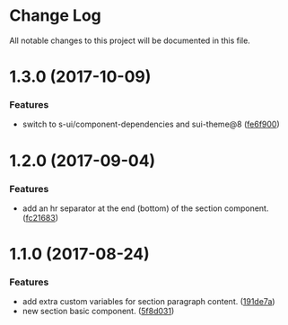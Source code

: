 # Change Log

All notable changes to this project will be documented in this file.

<a name="1.3.0"></a>
# 1.3.0 (2017-10-09)


### Features

* switch to s-ui/component-dependencies and sui-theme@8 ([fe6f900](https://github.com/SUI-Components/sui-components/commit/fe6f900))



<a name="1.2.0"></a>
# 1.2.0 (2017-09-04)


### Features

* add an hr separator at the end (bottom) of the section component. ([fc21683](https://github.com/SUI-Components/sui-components/commit/fc21683))



<a name="1.1.0"></a>
# 1.1.0 (2017-08-24)


### Features

* add extra custom variables for section paragraph content. ([191de7a](https://github.com/SUI-Components/sui-components/commit/191de7a))
* new section basic component. ([5f8d031](https://github.com/SUI-Components/sui-components/commit/5f8d031))



